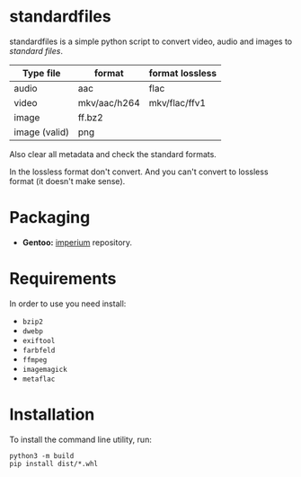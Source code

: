standardfiles
=============

standardfiles is a simple python script to convert video, audio and images to
*standard files*.

| Type file     | format       | format lossless |
|---------------|--------------|-----------------|
| audio         | aac          | flac            |
| video         | mkv/aac/h264 | mkv/flac/ffv1   |
| image         | ff.bz2       |                 |
| image (valid) | png          |                 |


Also clear all metadata and check the standard formats.

In the lossless format don't convert. And you can't convert to lossless format
(it doesn't make sense).

Packaging
=========

- **Gentoo:** [imperium](https://gitlab.com/HansvonHohenstaufen/imperium) repository.

Requirements
============

In order to use you need install:

- `bzip2`
- `dwebp`
- `exiftool`
- `farbfeld`
- `ffmpeg`
- `imagemagick`
- `metaflac`

Installation
============

To install the command line utility, run:

```
python3 -m build
pip install dist/*.whl
```
